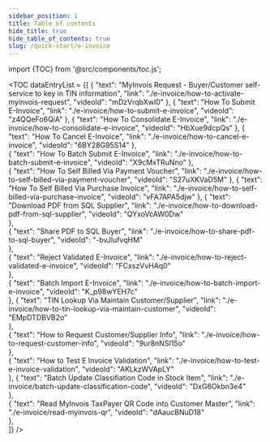 ```yaml
---
sidebar_position: 1
title: Table of contents
hide_title: true
hide_table_of_contents: true
slug: /quick-start/e-invoice
---
```


import {TOC} from '@src/components/toc.js';

<TOC
dataEntryList = {[
{
  "text": "MyInvois Request - Buyer/Customer self-service to key in TIN information", 
  "link": "./e-invoice/how-to-activate-myinvois-request",
  "videoId": "mDzVrqbXwI0"
},
{
  "text": "How To Submit E-Invoice", 
  "link": "./e-invoice/how-to-submit-e-invoice",
  "videoId": "z4QQeFo6QiA"
},
{
  "text": "How To Consolidate E-Invoice", 
  "link": "./e-invoice/how-to-consolidate-e-invoice",
  "videoId": "HbXue9dcpQs"
},
{
  "text": "How To Cancel E-Invoice", 
  "link": "./e-invoice/how-to-cancel-e-invoice",
  "videoId": "6BY28G95S14"
},  
{
  "text": "How To Batch Submit E-Invoice", 
  "link": "./e-invoice/how-to-batch-submit-e-invoice",
  "videoId": "X9cMxTRuNno"
},  
{
  "text": "How To Self Billed Via Payment Voucher", 
  "link": "./e-invoice/how-to-self-billed-via-payment-voucher",
  "videoId": "S27uXKVaD5M"
}, 
{
  "text": "How To Self Billed Via Purchase Invoice", 
  "link": "./e-invoice/how-to-self-billed-via-purchase-invoice",
  "videoId": "vFA7APA5djw"
}, 
{
  "text": "Download PDF from SQL Supplier", 
  "link": "./e-invoice/how-to-download-pdf-from-sql-supplier",
  "videoId": "QYxoVcAW0Dw"    
},  
{
  "text": "Share PDF to SQL Buyer", 
  "link": "./e-invoice/how-to-share-pdf-to-sql-buyer",
  "videoId": "-bvJlufvqHM"    
},  
{
  "text": "Reject Validated E-Invoice", 
  "link": "./e-invoice/how-to-reject-validated-e-invoice",
  "videoId": "FCxszVvHAq0"    
},  
{
  "text": "Batch Import E-Invoice", 
  "link": "./e-invoice/how-to-batch-import-e-invoice",
  "videoId": "K_p98wYEH7c"    
},
{
  "text": "TIN Lookup Via Maintain Customer/Supplier", 
  "link": "./e-invoice/how-to-tin-lookup-via-maintain-customer",
  "videoId": "EMpDTDBVB2o"      
},   
{
  "text": "How to Request Customer/Supplier Info", 
  "link": "./e-invoice/how-to-request-customer-info",
  "videoId": "9ur8nNSI15o"      
},   
{
  "text": "How to Test E Invoice Validation", 
  "link": "./e-invoice/how-to-test-e-invoice-validation",
  "videoId": "AKLkzWVApLY"      
},
{
  "text": "Batch Update Classifiation Code in Stock Item", 
  "link": "./e-invoice/batch-update-classification-code",
  "videoId": "DxG6Okbn3e4"      
},  
{
  "text": "Read MyInvois TaxPayer QR Code into Customer Master", 
  "link": "./e-invoice/read-myinvois-qr",
  "videoId": "dAaucBNuD18"      
},  
]}
/>
